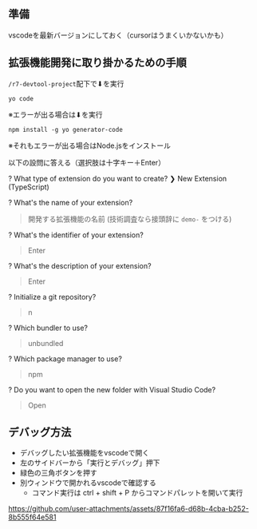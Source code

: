 ## 準備

vscodeを最新バージョンにしておく（cursorはうまくいかないかも）

## 拡張機能開発に取り掛かるための手順

`/r7-devtool-project`配下で⬇︎を実行

```
yo code
```

※エラーが出る場合は⬇︎を実行
```
npm install -g yo generator-code
```

※それもエラーが出る場合はNode.jsをインストール

以下の設問に答える（選択肢は十字キー＋Enter）

? What type of extension do you want to create?
❯ New Extension (TypeScript)

? What's the name of your extension?
> 開発する拡張機能の名前 (技術調査なら接頭辞に `demo-` をつける)

? What's the identifier of your extension?
> Enter

? What's the description of your extension?
> Enter

? Initialize a git repository?
> n

? Which bundler to use?
> unbundled

? Which package manager to use?
> npm

? Do you want to open the new folder with Visual Studio Code?
> Open

## デバッグ方法

- デバッグしたい拡張機能をvscodeで開く
- 左のサイドバーから「実行とデバッグ」押下
- 緑色の三角ボタンを押す
- 別ウィンドウで開かれるvscodeで確認する
  - コマンド実行は ctrl + shift + P からコマンドパレットを開いて実行

https://github.com/user-attachments/assets/87f16fa6-d68b-4cba-b252-8b555f64e581

